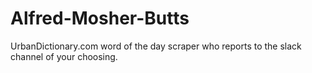 # Alfred-Mosher-Butts
UrbanDictionary.com word of the day scraper who reports to the slack channel of your choosing.

